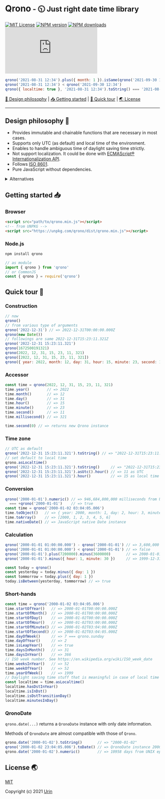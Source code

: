 # Qrono<small> - 🕥 Just right date time library</small>

[![MIT License][image-license]][url-license]
[![NPM version][image-npm-version]][url-npm]
[![NPM downloads][image-npm-downloads]][url-npm-downloads]
[![gzip size][image-size]][url-size]

```js
qrono('2021-08-31 12:34').plus({ month: 1 }).isSame(qrono('2021-09-30 12:34'))
qrono('2021-08-31 12:34') < qrono('2021-09-30 12:34')
qrono({ localtime: true }, '2021-08-31 12:34').toString() === '2021-08-31T12:34.000-04:00'
```

[🎨 Design philosophy](#design-philosophy-) \| [📥 Getting started](#getting-started-) \| [🚀 Quick tour](#quick-tour-) \| [🌏 License](#license-)

---

## Design philosophy 🎨

- Provides immutable and chainable functions that are necessary in most cases.
- Supports only UTC (as default) and local time of the environment.
- Enables to handle ambiguous time of daylight saving time strictly.
- Not support localization.
  It could be done with [ECMAScript® Internationalization API](https://402.ecma-international.org/#overview).
- Follows [ISO 8601](https://www.iso.org/obp/ui/#iso:std:iso:8601:-1:ed-1:v1:en).
- Pure JavaScript without dependencies.

<details>
  <summary>Alternatives</summary>
  <ul>
    <li>
      <a href="https://github.com/moment/moment">Moment.js</a>
      <br>
      It is a great library that is very widely used (it was the de-facto standard). It went into maintenance mode in 2020.<br>
      It has a fundamental problem that its behavior as a mutable object is prone to bugs, and the later date-time libraries introduced below are all designed to be immutable.<br>
    </li>
    <li>
      <a href="https://github.com/moment/luxon">Luxon</a>
      <br>
      An immutable and rich library created by the maintainers of <a href="https://github.com/moment/moment">Moment.js</a>. Sophisticated and feature-rich. The code is easy to read.<br>
      By default, it handles time in local time, and <a href="https://moment.github.io/luxon/#/zones?id=ambiguous-times">cannot strictly handle ambiguous times</a>.<br>
      It is different from other libraries in that the documentation clearly shows how it behaves with ambiguous time.<br>
    </li>
    <li>
      <a href="https://github.com/iamkun/dayjs">Day.js</a>
      <br>
      A <a href="https://github.com/moment/moment">Moment.js</a> compatible library with a minimum size of 2KB, which has <a href="https://github.com/iamkun/dayjs/stargazers">many GitHub stars</a> and is becoming the de-facto standard. The code readability is not high.<br>
      The code base is large due to time zone and locale support (178 source files as of 2021-11-02), but the effective size can be reduced if tree-shaking is enabled due to the style of declaring necessary plugins.<br>
      It is troublesome to declare plug-ins each time because some functions that could have been implemented by default are now plug-ins.<br>
      Planning a major version upgrade during digesting the large number of issues.<br>
    </li>
    <li>
      <a href="https://github.com/date-fns/date-fns">date-fns</a>
      <br>
      As the name implies, it provides over 200 pure functions for manipulating JavaScript Date objects, implemented in TypeScript and tree-shaking enabled.<br>
      Since the JavaScript Date object takes the lead, problems such as mutable, month starting at 0, etc. are inherited. <br>
    </li>
    <li>
      <a href="https://tc39.es/proposal-temporal/docs/index.html">
        The ECMA TC39 Temporal Proposal
      </a>
      <br>
      An ECMAScript® API proposal that may become a future standard. The specification is rigorous, spectacular, and inspired by <a href="https://docs.oracle.com/javase/8/docs/api/java/time/package-summary.html">java.time</a>.
    </li>
  </ul>
</details>


## Getting started 📥

### Browser

```html
<script src="path/to/qrono.min.js"></script>
<!-- from UNPKG -->
<script src="https://unpkg.com/qrono/dist/qrono.min.js"></script>
```

### Node.js

```sh
npm install qrono
```

```js
// as module
import { qrono } from 'qrono'
// or CommonJS
const { qrono } = require('qrono')
```

## Quick tour 🚀

### Construction

```js
// now
qrono()
// from various type of arguments
qrono('2022-12-31') // => 2022-12-31T00:00:00.000Z
qrono(new Date())
// followings are same 2022-12-31T15:23:11.321Z
qrono('2022-12-31 15:23:11.321')
qrono(1672500191321)
qrono(2022, 12, 31, 15, 23, 11, 321)
qrono([2022, 12, 31, 15, 23, 11, 321])
qrono({ year: 2022, month: 12, day: 31, hour: 15, minute: 23, second: 11, millisecond: 321 })
```

### Accessor

```js
const time = qrono(2022, 12, 31, 15, 23, 11, 321)
time.year()        // => 2022
time.month()       // => 12
time.day()         // => 31
time.hour()        // => 15
time.minute()      // => 23
time.second()      // => 11
time.millisecond() // => 321

time.second(0) // => returns new Qrono instance
```

### Time zone

```js
// UTC as default
qrono('2022-12-31 15:23:11.321').toString() // => "2022-12-31T15:23:11.321Z"
// set default to local time
qrono.asLocaltime()
qrono('2022-12-31 15:23:11.321').toString()     // => "2022-12-31T15:23:11.321-04:00"
qrono('2022-12-31 15:23:11.321').asUtc().hour() // => 11 as UTC
qrono('2022-12-31 15:23:11.321').hour()         // => 15 as local time
```

### Conversion

```js
qrono('2000-01-01').numeric() // => 946,684,800,000 milliseconds from UNIX epoch
  === +qrono('2000-01-01')    // => true
const time = qrono('2000-01-02 03:04:05.006')
time.toObject()   // => { year: 2000, month: 1, day: 2, hour: 3, minute: 4, second: 5, millisecond: 6 }
time.toArray()    // => [2000, 1, 2, 3, 4, 5, 6]
time.nativeDate() // => JavaScript native Date instance
```

### Calculation

```js
qrono('2000-01-01 01:00:00.000') - qrono('2000-01-01') // => 3,600,000 milliseconds = 1 hour
qrono('2000-01-01 01:00:00.000') < qrono('2000-01-01') // => false
qrono('2000-01-01').plus(7200000).minus(3600000)       // => 2000-01-01T01:00:00.000Z
qrono('2000-01-01').minus({ hour: 1, minute: 30 })     // => 1999-12-31T22:30:00.000Z

const today = qrono()
const yesterday = today.minus({ day: 1 })
const tommorrow = today.plus({ day: 1 })
today.isBetween(yesterday, tommorrow) // => true
```

### Short-hands

```js
const time = qrono('2000-01-02 03:04:05.006')
time.startOfYear()   // => 2000-01-01T00:00:00.000Z
time.startOfMonth()  // => 2000-01-01T00:00:00.000Z
time.startOfDay()    // => 2000-01-02T00:00:00.000Z
time.startOfHour()   // => 2000-01-02T03:00:00.000Z
time.startOfMinute() // => 2000-01-02T03:04:00.000Z
time.startOfSecond() // => 2000-01-02T03:04:05.000Z
time.dayOfWeek()     // => 7 === qrono.sunday
time.dayOfYear()     // => 2
time.isLeapYear()    // => true
time.daysInMonth()   // => 31
time.daysInYear()    // => 366
// ISO week number. See https://en.wikipedia.org/wiki/ISO_week_date
time.weeksInYear()   // => 52
time.weekOfYear()    // => 52
time.yearOfWeek()    // => 1999
// Daylight saving time stuff that is meaningful in case of local time
const localtime = time.asLocaltime()
localtime.hasDstInYear()
localtime.isInDst()
localtime.isDstTransitionDay()
localtime.minutesInDay()
```

### QronoDate

`qrono.date(...)` returns a `QronoDate` instance with only date information.

Methods of `QronoDate` are almost compatible with those of `Qrono`.

```js
qrono.date('2000-01-02').toString()       // => "2000-01-02"
qrono('2000-01-02 23:04:05.006').toDate() // => QronoDate instance 2000-01-02
qrono.date('2000-01-02').numeric()        // => 10958 days from UNIX epoch
```

## License 🌏

[MIT][url-license]

Copyright (c) 2021 [Urin](https://github.com/urin)


<!-- Reference -->
[image-license]: https://img.shields.io/badge/license-MIT-blue.svg?style=flat
[url-license]: LICENSE

[image-npm-version]: https://img.shields.io/npm/v/qrono.svg?style=flat
[url-npm]: https://npmjs.org/package/qrono

[image-npm-downloads]: https://img.shields.io/npm/dm/qrono.svg?style=flat
[url-npm-downloads]: https://npmcharts.com/compare/qrono?minimal=true

[image-size]: https://img.badgesize.io/https://unpkg.com/qrono/dist/qrono.min.js?compression=gzip&color=blue
[url-size]: https://unpkg.com/qrono/dist/qrono.min.js

